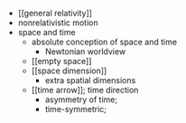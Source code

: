 - [[general relativity]]
- nonrelativistic motion
- space and time
    - absolute conception of space and time
        - Newtonian worldview
    - [[empty space]]
    - [[space dimension]]
        - extra spatial dimensions
    - [[time arrow]]; time direction
        - asymmetry of time;
        - time-symmetric;
